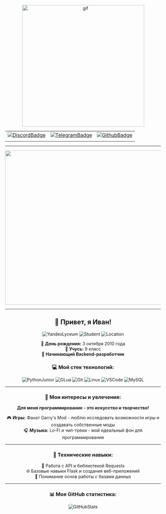 <p align="center"> 
  <img src="https://media0.giphy.com/media/v1.Y2lkPTc5MGI3NjExeG9hcW92NDdidGR2b29sYXp6cndhNGZ6end3NTV0bjZneWc2ZmNraiZlcD12MV9pbnRlcm5hbF9naWZfYnlfaWQmY3Q9Zw/q966pc8LlOUPx29X3W/giphy.gif" alt="gif" width="395" /> 
</p>

<p align="center"> 
  <table align="center" cellspacing="0" cellpadding="0" border="0" style="margin: 0 auto;"> 
    <tr> 
      <td><a href="https://discordapp.com/users/1273552067415375905/"><img src="https://img.shields.io/badge/Discord-3d38e3?logo=discord&style=for-the-badge" alt="DiscordBadge"/></a></td> 
      <td><a href="https://t.me/SilentTeleg"><img src="https://img.shields.io/badge/Telegram-43007f?logo=telegram&style=for-the-badge" alt="TelegramBadge"/></a></td> 
      <td><a href="https://github.com/S1lentfeel"><img src="https://img.shields.io/badge/GitHub-2c006d?logo=github&style=for-the-badge" alt="GithubBadge"/></a></td> 
    </tr> 
    <tr> 
      <td colspan="3" align="center"> 
        <img src="https://komarev.com/ghpvc/?username=s1lentfeel&style=for-the-badge&color=6e004b" alt=""/> 
      </td> 
    </tr> 
  </table> 
</p>

---

<div align="center"> 
  <img src="https://i.pinimg.com/originals/2d/cc/f4/2dccf4f5583aa92ce823463f7d6388b2.gif" width="800" height="500"/>
</div>

---

<div align="center">
  <h2>👋 Привет, я Иван!</h2>
  
  <p>
    <img src="https://img.shields.io/badge/Яндекс_Лицей-FF0000?style=for-the-badge&logo=yandex&logoColor=white" alt="YandexLyceum"/>
    <img src="https://img.shields.io/badge/Ученик-FFC107?style=for-the-badge" alt="Student"/>
    <img src="https://img.shields.io/badge/Россия-Липецкая_область-352b6e?style=for-the-badge&logo=google-maps&logoColor=white" alt="Location"/>
  </p>
  
  <p>
    🎂 <b>День рождения:</b> 3 октября 2010 года<br/>
    🏫 <b>Учусь:</b> 9 класс<br/>
    🚀 <b>Начинающий Backend-разработчик</b>
  </p>
  
  <h3>💻 Мой стек технологий:</h3>
  <p>
    <img src="https://img.shields.io/badge/Python-Junior-3776AB?style=for-the-badge&logo=python&logoColor=white" alt="PythonJunior"/>
    <img src="https://img.shields.io/badge/Lua-GLua-2C2D72?style=for-the-badge&logo=lua&logoColor=white" alt="GLua"/>
    <img src="https://img.shields.io/badge/Git-F05032?style=for-the-badge&logo=git&logoColor=white" alt="Git"/>
    <img src="https://img.shields.io/badge/Linux-FCC624?style=for-the-badge&logo=linux&logoColor=black" alt="Linux"/>
    <img src="https://img.shields.io/badge/VS_Code-0078D4?style=for-the-badge&logo=visual%20studio%20code&logoColor=white" alt="VSCode"/>
    <img src="https://img.shields.io/badge/MySQL-4479A1?style=for-the-badge&logo=mysql&logoColor=white" alt="MySQL"/>
  </p>
  
---
  
  <h3>🧠 Мои интересы и увлечения:</h3>
  <p>
    <b>Для меня программирование - это искусство и творчество!</b>
  </p>
  
  <p>
    🎮 <b>Игры:</b> Фанат Garry's Mod - люблю исследовать возможности игры и создавать собственные моды<br/>
    🎧 <b>Музыка:</b> Lo-Fi и чил-треки - мой идеальный фон для программирования
  </p>

---
  
  <h3>🔧 Технические навыки:</h3>
  <p>
    📡 Работа с API и библиотекой Requests<br/>
    🌐 Базовые навыки Flask и создания веб-приложений<br/>
    💾 Понимание основ работы с базами данных
  </p>

---

  <h3>📊 Моя GitHub статистика:</h3>
  <img src="https://github-readme-stats.vercel.app/api?username=S1lentfeel&show_icons=true&theme=radical" alt="GitHubStats"/>
</div>
